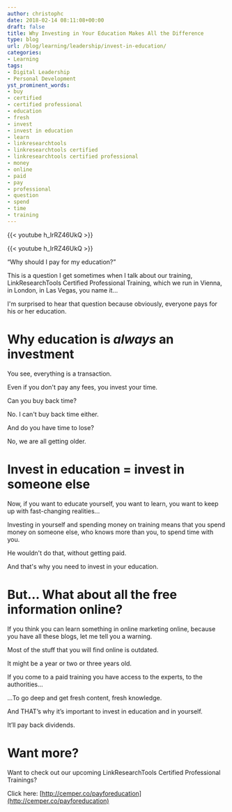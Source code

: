 ```yaml
---
author: christophc
date: 2018-02-14 08:11:08+00:00
draft: false
title: Why Investing in Your Education Makes All the Difference
type: blog
url: /blog/learning/leadership/invest-in-education/
categories:
- Learning
tags:
- Digital Leadership
- Personal Development
yst_prominent_words:
- buy
- certified
- certified professional
- education
- fresh
- invest
- invest in education
- learn
- linkresearchtools
- linkresearchtools certified
- linkresearchtools certified professional
- money
- online
- paid
- pay
- professional
- question
- spend
- time
- training
---
```


{{< youtube h_IrRZ46UkQ >}}

{{< youtube h_IrRZ46UkQ >}}

“Why should I pay for my education?”

This is a question I get sometimes when I talk about our training, LinkResearchTools Certified Professional Training, which we run in Vienna, in London, in Las Vegas, you name it...

I'm surprised to hear that question because obviously, everyone pays for his or her education.


# Why education is _always_ an investment


You see, everything is a transaction.

Even if you don't pay any fees, you invest your time.

Can you buy back time?

No. I can't buy back time either.

And do you have time to lose?

No, we are all getting older.


# Invest in education = invest in someone else


Now, if you want to educate yourself, you want to learn, you want to keep up with fast-changing realities...

Investing in yourself and spending money on training means that you spend money on someone else, who knows more than you, to spend time with you.

He wouldn't do that, without getting paid.

And that's why you need to invest in your education.


# But… What about all the free information online?


If you think you can learn something in online marketing online, because you have all these blogs, let me tell you a warning.

Most of the stuff that you will find online is outdated.

It might be a year or two or three years old.

If you come to a paid training you have access to the experts, to the authorities…

...To go deep and get fresh content, fresh knowledge.

And THAT’s why it’s important to invest in education and in yourself.

It’ll pay back dividends.


# Want more?


Want to check out our upcoming LinkResearchTools Certified Professional Trainings?

Click here: [http://cemper.co/payforeducation](http://cemper.co/payforeducation)
